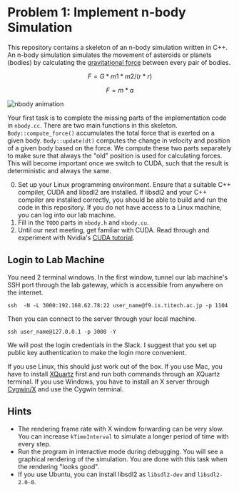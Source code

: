 # Problem 1: Implement n-body Simulation
This repository contains a skeleton of an n-body simulation written in C++. An n-body simulation simulates the movement of asteroids or planets (bodies) by calculating the [gravitational force](https://en.wikipedia.org/wiki/Gravity#Newton's_theory_of_gravitation) between every pair of bodies.

```math
F = G * m1 * m2 / (r * r)
```

```math
F = m * a
```

![nbody animation](https://github.com/prg-titech/student_nbody_c1/raw/master/nbody.gif "nbody animation")

Your first task is to complete the missing parts of the implementation code in `nbody.cc`. There are two main functions in this skeleton. `Body::compute_force()` accumulates the total force that is exerted on a given body. `Body::update(dt)` computes the change in velocity and position of a given body based on the force. We compute these two parts separately to make sure that always the "old" position is used for calculating forces. This will become important once we switch to CUDA, such that the result is deterministic and always the same.

0. Set up your Linux programming environment. Ensure that a suitable C++ compiler, CUDA and libsdl2 are installed. If libsdl2 and your C++ compiler are installed correctly, you should be able to build and run the code in this repository. If you do not have access to a Linux machine, you can log into our lab machine.
1. Fill in the `TODO` parts in `nbody.h` and `nbody.cu`.
2. Until our next meeting, get familiar with CUDA. Read through and experiment with Nvidia's [CUDA tutorial](https://devblogs.nvidia.com/even-easier-introduction-cuda/).

## Login to Lab Machine
You need 2 terminal windows. In the first window, tunnel our lab machine's SSH port through the lab gateway, which is accessible from anywhere on the internet.

```
ssh  -N -L 3000:192.168.62.78:22 user_name@f9.is.titech.ac.jp -p 1104
```

Then you can connect to the server through your local machine.

```
ssh user_name@127.0.0.1 -p 3000 -Y
```

We will post the login credentials in the Slack. I suggest that you set up public key authentication to make the login more convenient.

If you use Linux, this should just work out of the box. If you use Mac, you have to install [XQuartz](https://www.xquartz.org/) first and run both commands through an XQuartz terminal. If you use Windows, you have to install an X server through [Cygwin/X](http://x.cygwin.com/) and use the Cygwin terminal.

## Hints

* The rendering frame rate with X window forwarding can be very slow. You can increase `kTimeInterval` to simulate a longer period of time with every step.
* Run the program in interactive mode during debugging. You will see a graphical rendering of the simulation. You are done with this task when the rendering "looks good".
* If you use Ubuntu, you can install libsdl2 as `libsdl2-dev` and `libsdl2-2.0-0`.
